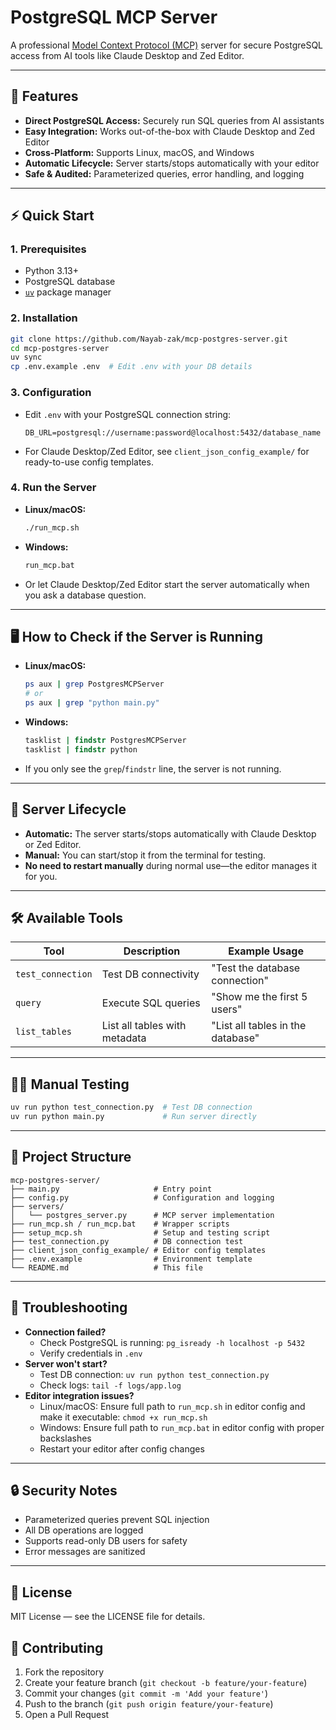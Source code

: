 # PostgreSQL MCP Server

A professional [Model Context Protocol (MCP)](https://modelcontextprotocol.io/) server for secure PostgreSQL access from AI tools like Claude Desktop and Zed Editor.

---

## 🚀 Features
- **Direct PostgreSQL Access:** Securely run SQL queries from AI assistants
- **Easy Integration:** Works out-of-the-box with Claude Desktop and Zed Editor
- **Cross-Platform:** Supports Linux, macOS, and Windows
- **Automatic Lifecycle:** Server starts/stops automatically with your editor
- **Safe & Audited:** Parameterized queries, error handling, and logging

---

## ⚡ Quick Start

### 1. Prerequisites
- Python 3.13+
- PostgreSQL database
- [`uv`](https://docs.astral.sh/uv/) package manager

### 2. Installation
```bash
git clone https://github.com/Nayab-zak/mcp-postgres-server.git
cd mcp-postgres-server
uv sync
cp .env.example .env  # Edit .env with your DB details
```

### 3. Configuration
- Edit `.env` with your PostgreSQL connection string:
  ```env
  DB_URL=postgresql://username:password@localhost:5432/database_name
  ```
- For Claude Desktop/Zed Editor, see `client_json_config_example/` for ready-to-use config templates.

### 4. Run the Server
- **Linux/macOS:**
  ```bash
  ./run_mcp.sh
  ```
- **Windows:**
  ```bat
  run_mcp.bat
  ```
- Or let Claude Desktop/Zed Editor start the server automatically when you ask a database question.

---

## 🖥️ How to Check if the Server is Running
- **Linux/macOS:**
  ```bash
  ps aux | grep PostgresMCPServer
  # or
  ps aux | grep "python main.py"
  ```
- **Windows:**
  ```bat
  tasklist | findstr PostgresMCPServer
  tasklist | findstr python
  ```
- If you only see the `grep`/`findstr` line, the server is not running.

---

## 🔄 Server Lifecycle
- **Automatic:** The server starts/stops automatically with Claude Desktop or Zed Editor.
- **Manual:** You can start/stop it from the terminal for testing.
- **No need to restart manually** during normal use—the editor manages it for you.

---

## 🛠️ Available Tools
| Tool             | Description                        | Example Usage                      |
|------------------|------------------------------------|------------------------------------|
| `test_connection`| Test DB connectivity               | "Test the database connection"     |
| `query`          | Execute SQL queries                | "Show me the first 5 users"        |
| `list_tables`    | List all tables with metadata      | "List all tables in the database"  |

---

## 🧑‍💻 Manual Testing
```bash
uv run python test_connection.py  # Test DB connection
uv run python main.py             # Run server directly
```

---

## 🧩 Project Structure
```
mcp-postgres-server/
├── main.py                     # Entry point
├── config.py                   # Configuration and logging
├── servers/
│   └── postgres_server.py      # MCP server implementation
├── run_mcp.sh / run_mcp.bat    # Wrapper scripts
├── setup_mcp.sh                # Setup and testing script
├── test_connection.py          # DB connection test
├── client_json_config_example/ # Editor config templates
├── .env.example                # Environment template
└── README.md                   # This file
```

---

## 🛟 Troubleshooting
- **Connection failed?**
  - Check PostgreSQL is running: `pg_isready -h localhost -p 5432`
  - Verify credentials in `.env`
- **Server won't start?**
  - Test DB connection: `uv run python test_connection.py`
  - Check logs: `tail -f logs/app.log`
- **Editor integration issues?**
  - Linux/macOS: Ensure full path to `run_mcp.sh` in editor config and make it executable: `chmod +x run_mcp.sh`
  - Windows: Ensure full path to `run_mcp.bat` in editor config with proper backslashes
  - Restart your editor after config changes

---

## 🔒 Security Notes
- Parameterized queries prevent SQL injection
- All DB operations are logged
- Supports read-only DB users for safety
- Error messages are sanitized

---

## 📄 License
MIT License — see the LICENSE file for details.

## 🤝 Contributing
1. Fork the repository
2. Create your feature branch (`git checkout -b feature/your-feature`)
3. Commit your changes (`git commit -m 'Add your feature'`)
4. Push to the branch (`git push origin feature/your-feature`)
5. Open a Pull Request
